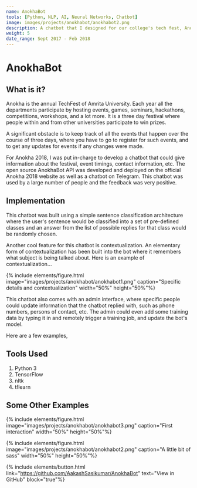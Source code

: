 ```yaml
---
name: AnokhaBot
tools: [Python, NLP, AI, Neural Networks, Chatbot]
image: images/projects/anokhabot/anokhabot2.png
description: A chatbot that I designed for our college's tech fest, Anokha 2018
weight: 5
date_range: Sept 2017 - Feb 2018
---
```


# AnokhaBot

## What is it?

Anokha is the annual TechFest of Amrita University. Each year all the departments participate by hosting events, games, seminars, hackathons, competitions, workshops, and a lot more. It is a three day festival where people within and from other universities participate to win prizes.

A significant obstacle is to keep track of all the events that happen over the course of three days, where you have to go to register for such events, and to get any updates for events if any changes were made.

For Anokha 2018, I was put in-charge to develop a chatbot that could give information about the festival, event timings, contact information, etc. The open source AnokhaBot API was developed and deployed on the official Anokha 2018 website as well as a chatbot on Telegram. This chatbot was used by a large number of people and the feedback was very positive.

## Implementation

This chatbot was built using a simple sentence classification architecture where the user's sentence would be classified into a set of pre-defined classes and an answer from the list of possible replies for that class would be randomly chosen.

Another cool feature for this chatbot is contextualization. An elementary form of contextualization has been built into the bot where it remembers what subject is being talked about. Here is an example of contextualization...

{% include elements/figure.html image="images/projects/anokhabot/anokhabot1.png" caption="Specific details and contextualization" width="50%" height="50%"%}

This chatbot also comes with an admin interface, where specific people could update information that the chatbot replied with, such as phone numbers, persons of contact, etc. The admin could even add some training data by typing it in and remotely trigger a training job, and update the bot's model.

Here are a few examples,

## Tools Used

1. Python 3
2. TensorFlow
3. nltk
4. tflearn

## Some Other Examples

{% include elements/figure.html image="images/projects/anokhabot/anokhabot3.png" caption="First interaction" width="50%" height="50%"%}

{% include elements/figure.html image="images/projects/anokhabot/anokhabot2.png" caption="A little bit of sass" width="50%" height="50%"%}

{% include elements/button.html link="https://github.com/AakashSasikumar/AnokhaBot" text="View in GitHub" block="true"%}
